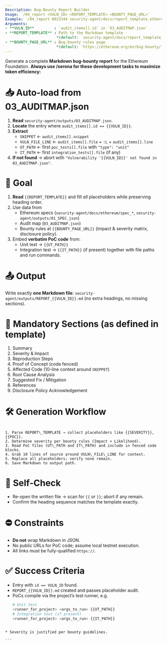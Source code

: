 ```yaml
---
Description: Bug-Bounty Report Builder
Usage: `/04_report <VULN_ID> <REPORT_TEMPLATE> <BOUNTY_PAGE_URL>`
Example: `/04_report 0023344 security-agent/docs/report_template_ethereum.md https://ethereum.org/en/bug-bounty/`
Arguments:
- **VULN_ID**         : `audit_items[].id` in `03_AUDITMAP.json`
- **REPORT_TEMPLATE** : Path to the Markdown template
                       *(default: `security-agent/docs/report_template_ethereum.md`)*
- **BOUNTY_PAGE_URL** : Bug-bounty rules page
                       *(default: `https://ethereum.org/en/bug-bounty/`)*
---
```


Generate a complete **Markdown bug-bounty report** for the Ethereum Foundation.
**Always use /serena for these development tasks to maximize token efficiency:**


# 📥 Auto-load from 03_AUDITMAP.json
1. **Read** `security-agent/outputs/03_AUDITMAP.json`.
2. **Locate** the entry where `audit_items[].id == {{VULN_ID}}`.
3. **Extract**
   - `SNIPPET`        ← `audit_items[].snippet`
   - `VULN_FILE_LINE` ← `audit_items[].file` + `:L` + `audit_items[].line`
   - `UT_PATH`        ← first `poc_tests[].file` with `"type": "unit"`
   - `IT_PATH`        ← first `integration_tests[].file` (if any)
4. **If not found** → abort with
   `"Vulnerability '{{VULN_ID}}' not found in 03_AUDITMAP.json"`.

# 🎯 Goal
1. **Read** `{{REPORT_TEMPLATE}}` and fill *all* placeholders while preserving heading order.
2. Use data from
   - Ethereum specs (`security-agent/docs/ethereum/spec_*`, `security-agent/outputs/01_SPEC.json`)
   - Audit map (`03_AUDITMAP.json`)
   - Bounty rules at `{{BOUNTY_PAGE_URL}}` (impact & severity matrix, disclosure policy).
3. Embed **verbatim PoC code** from:
   - Unit test → `{{UT_PATH}}`
   - Integration test → `{{IT_PATH}}` (if present)
   together with file paths and run commands.

# 📤 Output
Write exactly **one Markdown file**:
`security-agent/outputs/REPORT_{{VULN_ID}}.md`
(no extra headings, no missing sections).

# 📝 Mandatory Sections  (as defined in template)
1. Summary
2. Severity & Impact
3. Reproduction Steps
4. Proof of Concept (code fenced)
5. Affected Code (10-line context around `SNIPPET`)
6. Root Cause Analysis
7. Suggested Fix / Mitigation
8. References
9. Disclosure Policy Acknowledgement

# 🛠️ Generation Workflow
```

1. Parse REPORT\_TEMPLATE → collect placeholders like {{SEVERITY}}, {{POC}}.
2. Determine severity per bounty rules (Impact × Likelihood).
3. Read PoC files (UT\_PATH and IT\_PATH) and include in fenced code blocks.
4. Grab 10 lines of source around VULN\_FILE\_LINE for context.
5. Replace all placeholders; verify none remain.
6. Save Markdown to output path.

````

# 🧪 Self-Check
- Re-open the written file → scan for `{{` or `}}`; abort if any remain.
- Confirm the heading sequence matches the template exactly.

# ⛔ Constraints
- **Do not** wrap Markdown in JSON.
- No public URLs for PoC code; assume local testnet execution.
- All links must be fully-qualified `https://`.

# ✅ Success Criteria
- Entry with `id == VULN_ID` found.
- `REPORT_{{VULN_ID}}.md` created and passes placeholder audit.
- PoCs compile via the project’s test runner, e.g.
  ```bash
  # Unit test
  <runner_for_project> <args_to_run> {{UT_PATH}}
  # Integration test (if present)
  <runner_for_project> <args_to_run> {{IT_PATH}}
````

* Severity is justified per bounty guidelines.

```

